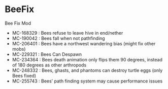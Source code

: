 # BeeFix
Bee Fix Mod
* MC-168329 : Bees refuse to leave hive in end/nether
* MC-190042 : Bees fall when not pathfinding
* MC-206401 : Bees have a northwest wandering bias (might fix other mobs)
* MC-229321 : Bees Can Despawn
* MC-234364 : Bees death animation only flips them 90 degrees, instead of 180 degrees as other arthropods
* MC-248332 : Bees, ghasts, and phantoms can destroy turtle eggs (only Bees fixed)
* MC-255743 : Bees' path finding system may cause performance issues
